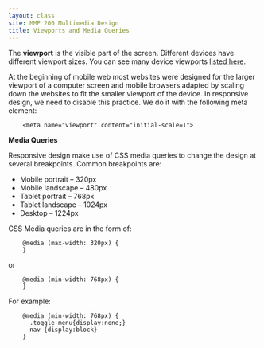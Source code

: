 ```yaml
---
layout: class
site: MMP 200 Multimedia Design
title: Viewports and Media Queries
---
```

The **viewport** is the visible part of the screen. Different devices have different viewport sizes. You can see many device viewports [listed here](http://viewportsizes.com/).

At the beginning of mobile web most websites were designed for the larger viewport of a computer screen and mobile browsers adapted by scaling down the websites to fit the smaller viewport of the device. In responsive design, we need to disable this practice. We do it with the following meta element:

        <meta name="viewport" content="initial-scale=1">

**Media Queries**

Responsive design make use of CSS media queries to change the design at several breakpoints. Common breakpoints are:

- Mobile portrait – 320px
- Mobile landscape – 480px
- Tablet portrait – 768px
- Tablet landscape – 1024px
- Desktop – 1224px

CSS Media queries are in the form of:

        @media (max-width: 320px) {
        }

or

        @media (min-width: 768px) {
        }
        
For example:

        @media (min-width: 768px) {
          .toggle-menu{display:none;}
          nav {display:block}
        }
